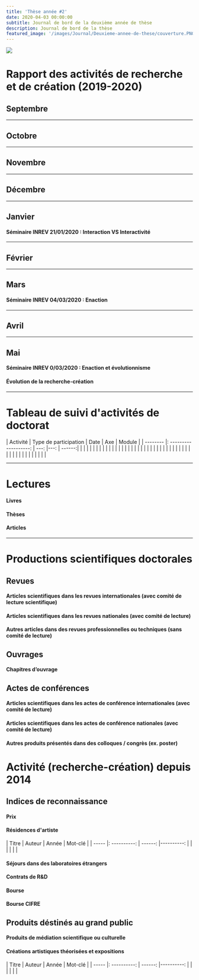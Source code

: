 ```yaml
---
title: 'Thèse année #2'
date: 2020-04-03 00:00:00
subtitle: Journal de bord de la deuxième année de thèse
description: Journal de bord de la thèse
featured_image: '/images/Journal/Deuxieme-annee-de-these/couverture.PNG'
---
```


![](/images/Journal/Deuxieme-annee-de-these/1.PNG)


# Rapport des activités de recherche et de création (2019-2020)

## Septembre

---

## Octobre

---

## Novembre

---

## Décembre

---

## Janvier

#### Séminaire INREV 21/01/2020 : Interaction VS Interactivité

---

## Février

---

## Mars

#### Séminaire INREV 04/03/2020 : Enaction

---

## Avril

---

## Mai

#### Séminaire INREV 0/03/2020 : Enaction et évolutionnisme


#### Évolution de la recherche-création

---

# Tableau de suivi d'activités de doctorat

| Activité | Type de participation | Date | Axe | Module |
| -------- |: -------------------: | ---: |---: | ------:|
|          |                       |      |     |        |
|          |                       |      |     |        |
|          |                       |      |     |        |
|          |                       |      |     |        |
|          |                       |      |     |        |
|          |                       |      |     |        |
|          |                       |      |     |        |
|          |                       |      |     |        |

---

# Lectures

#### Livres


#### Thèses


#### Articles 

---

# Productions scientifiques doctorales

## Revues

#### Articles scientifiques dans les revues internationales (avec comité de lecture scientifique)

#### Articles scientifiques dans les revues nationales (avec comité de lecture)

#### Autres articles dans des revues professionnelles ou techniques (sans comité de lecture)

## Ouvrages

#### Chapitres d’ouvrage

## Actes de conférences

#### Articles scientifiques dans les actes de conférence internationales (avec comité de lecture)

#### Articles scientifiques dans les actes de conférence nationales (avec comité de lecture)

#### Autres produits présentés dans des colloques / congrès (ex. poster)

# Activité (recherche-création) depuis 2014

## Indices de reconnaissance

#### Prix

#### Résidences d'artiste

| Titre | Auteur | Année | Mot-clé |
| ----- |: ----------: | ------: |----------: |
|       |              |         |            |

#### Séjours dans des laboratoires étrangers

#### Contrats de R&D

#### Bourse

#### Bourse CIFRE

## Produits déstinés au grand public

#### Produits de médiation scientifique ou culturelle

#### Créations artistiques théorisées et expositions

| Titre | Auteur | Année | Mot-clé |
| ----- |: ----------: | ------: |----------: |
|       |              |         |            |